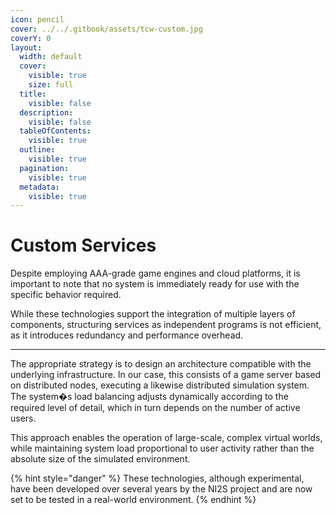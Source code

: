 ```yaml
---
icon: pencil
cover: ../../.gitbook/assets/tcw-custom.jpg
coverY: 0
layout:
  width: default
  cover:
    visible: true
    size: full
  title:
    visible: false
  description:
    visible: false
  tableOfContents:
    visible: true
  outline:
    visible: true
  pagination:
    visible: true
  metadata:
    visible: true
---
```


# Custom Services

Despite employing AAA-grade game engines and cloud platforms, it is important to note that no system is immediately ready for use with the specific behavior required.

While these technologies support the integration of multiple layers of components, structuring services as independent programs is not efficient, as it introduces redundancy and performance overhead.

***

The appropriate strategy is to design an architecture compatible with the underlying infrastructure. In our case, this consists of a game server based on distributed nodes, executing a likewise distributed simulation system. The system�s load balancing adjusts dynamically according to the required level of detail, which in turn depends on the number of active users.

This approach enables the operation of large-scale, complex virtual worlds, while maintaining system load proportional to user activity rather than the absolute size of the simulated environment.

{% hint style="danger" %}
These technologies, although experimental, have been developed over several years by the NI2S project and are now set to be tested in a real-world environment.
{% endhint %}
